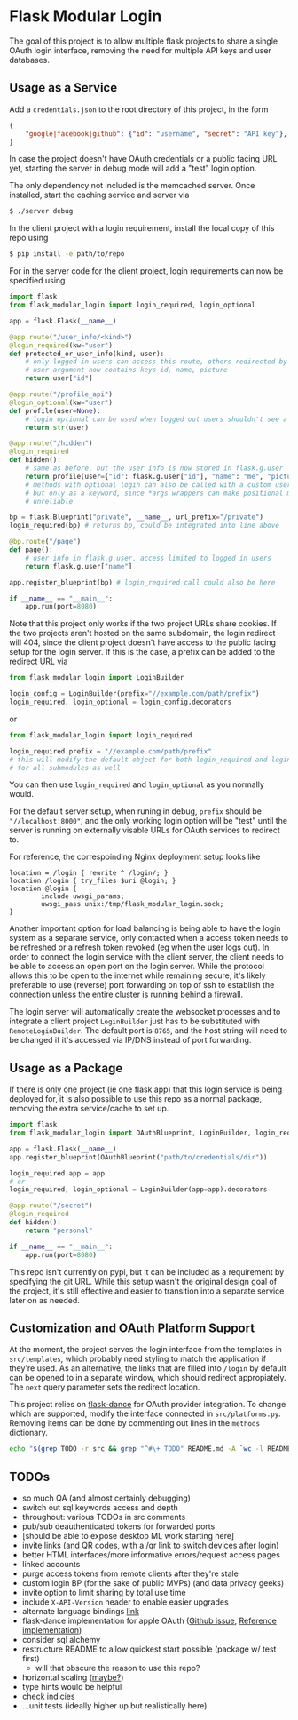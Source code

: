 # Flask Modular Login
The goal of this project is to allow multiple flask projects to share a single
OAuth login interface, removing the need for multiple API keys and user
databases.

## Usage as a Service
Add a `credentials.json` to the root directory of this project, in the form
```json
{
    "google|facebook|github": {"id": "username", "secret": "API key"},
}
```
In case the project doesn't have OAuth credentials or a public facing URL yet,
starting the server in debug mode will add a "test" login option. 

The only dependency not included is the memcached server. Once installed, start
the caching service and server via
```bash
$ ./server debug
```

In the client project with a login requirement, install the local copy of this
repo using
```bash
$ pip install -e path/to/repo
```

For in the server code for the client project, login requirements can now be
specified using
```python
import flask
from flask_modular_login import login_required, login_optional

app = flask.Flask(__name__)

@app.route("/user_info/<kind>")
@login_required(kw="user")
def protected_or_user_info(kind, user):
    # only logged in users can access this route, others redirected by flask
    # user argument now contains keys id, name, picture
    return user["id"]

@app.route("/profile_api")
@login_optional(kw="user")
def profile(user=None):
    # login optional can be used when logged out users shouldn't see a redirect
    return str(user)

@app.route("/hidden")
@login_required
def hidden():
    # same as before, but the user info is now stored in flask.g.user
    return profile(user={"id": flask.g.user["id"], "name": "me", "picture": ""})
    # methods with optional login can also be called with a custom user argument
    # but only as a keyword, since *args wrappers can make positional matching
    # unreliable

bp = flask.Blueprint("private", __name__, url_prefix="/private")
login_required(bp) # returns bp, could be integrated into line above

@bp.route("/page")
def page():
    # user info in flask.g.user, access limited to logged in users
    return flask.g.user["name"]

app.register_blueprint(bp) # login_required call could also be here

if __name__ == "__main__":
    app.run(port=8080)
```

Note that this project only works if the two project URLs share cookies. If the
two projects aren't hosted on the same subdomain, the login redirect will 404,
since the client project doesn't have access to the public facing setup for the
login server. If this is the case, a prefix can be added to the redirect URL via

```python
from flask_modular_login import LoginBuilder

login_config = LoginBuilder(prefix="//example.com/path/prefix")
login_required, login_optional = login_config.decorators
```
or
```python
from flask_modular_login import login_required

login_required.prefix = "//example.com/path/prefix"
# this will modify the default object for both login_required and login_optional
# for all submodules as well
```

You can then use `login_required` and `login_optional` as you normally would.

For the default server setup, when runing in debug, `prefix` should be
`"//localhost:8000"`, and the only working login option will be "test" until
the server is running on externally visable URLs for OAuth services to redirect
to.

For reference, the correspoinding Nginx deployment setup looks like
```
location = /login { rewrite ^ /login/; }
location /login { try_files $uri @login; }
location @login {
        include uwsgi_params;
        uwsgi_pass unix:/tmp/flask_modular_login.sock;
}
```

Another important option for load balancing is being able to have the login
system as a separate service, only contacted when a access token needs to be
refreshed or a refresh token revoked (eg when the user logs out). In order to
connect the login service with the client server, the client needs to be able to
access an open port on the login server. While the protocol allows this to be
open to the internet while remaining secure, it's likely preferable to use
(reverse) port forwarding on top of ssh to establish the connection unless the
entire cluster is running behind a firewall.

The login server will automatically create the websocket processes and to
integrate a client project `LoginBuilder` just has to be substituted with
`RemoteLoginBuilder`. The default port is `8765`, and the host string will need
to be changed if it's accessed via IP/DNS instead of port forwarding.

## Usage as a Package
If there is only one project (ie one flask app) that this login service is being
deployed for, it is also possible to use this repo as a normal package, removing
the extra service/cache to set up.
```python
import flask
from flask_modular_login import OAuthBlueprint, LoginBuilder, login_required

app = flask.Flask(__name__)
app.register_blueprint(OAuthBlueprint("path/to/credentials/dir"))

login_required.app = app
# or
login_required, login_optional = LoginBuilder(app=app).decorators

@app.route("/secret")
@login_required
def hidden():
    return "personal"

if __name__ == "__main__":
    app.run(port=8080)
```

This repo isn't currently on pypi, but it can be included as a requirement by
specifying the git URL. While this setup wasn't the original design goal of the
project, it's still effective and easier to transition into a separate service
later on as needed.

## Customization and OAuth Platform Support
At the moment, the project serves the login interface from the templates in
`src/templates`, which probably need styling to match the application if they're
used. As an alternative, the links that are filled into `/login` by default can
be opened to in a separate window, which should redirect appropiately. The
`next` query parameter sets the redirect location.

This project relies on
[flask-dance](https://github.com/singingwolfboy/flask-dance) for OAuth provider
integration. To change which are supported, modify the interface connected in
`src/platforms.py`. Removing items can be done by commenting out lines in the
`methods` dictionary.

```bash
echo "$(grep TODO -r src && grep "^#\+ TODO" README.md -A `wc -l README.md | sed 's![^0-9]!!g'` | tail -n +2)" | nl
```

## TODOs
- so much QA (and almost certainly debugging)
- switch out sql keywords access and depth
- throughout: various TODOs in src comments
- pub/sub deauthenticated tokens for forwarded ports
- \[should be able to expose desktop ML work starting here]
- invite links (and QR codes, with a /qr link to switch devices after login)
- better HTML interfaces/more informative errors/request access pages
- linked accounts
- purge access tokens from remote clients after they're stale
- custom login BP (for the sake of public MVPs) (and data privacy geeks)
- invite option to limit sharing by total use time
- include `X-API-Version` header to enable easier upgrades
- alternate language bindings [link](https://github.com/discord/itsdangerous-rs)
- flask-dance implementation for apple OAuth
([Github issue](https://github.com/singingwolfboy/flask-dance/issues/418),
[Reference implementation](
https://github.com/python-social-auth/social-core/blob/master/social_core/backends/apple.py))
- consider sql alchemy
- restructure README to allow quickest start possible (package w/ test first)
    - will that obscure the reason to use this repo?
- horizontal scaling ([maybe?](https://github.com/vitessio/vitess))
- type hints would be helpful
- check indicies
- ...unit tests (ideally higher up but realistically here)

